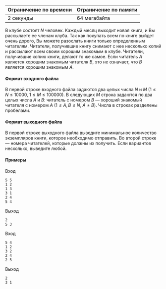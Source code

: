



| Ограничение по времени      | Ограничение по памяти         |
|:----------------------------|:------------------------------|
|2 секунды|64 мегабайта|

В клубе состоят $N$ человек. Каждый месяц выходит новая книга, и Вы рассылаете ее членам клуба. Так как покупать всем по книге выйдет очень дорого, Вы можете разослать книги только определенным читателям. Читатели, получившие книгу снимают с нее несколько копий и рассылают всем своим хорошим знакомым в клубе. Читатели, получившие копию книги, делают то же самое. Если читатель $A$ является хорошим знакомым читателя $B,$ это не означает, что $B$ является хорошим знакомым $A.$

#### Формат входного файла

В первой строке входного файла задаются два целых числа $N$ и $M$ $(1 \le N \le 10000,$ $1 \le M \le 100000).$ В следующих $M$ строка задаются по два целых числа $A$ и $B:$ читатель с номером $B$ — хороший знакомый читателя с номером $A$ $(1 \le A, B \le N,$ $A \ne B).$ Числа в строках разделены пробелами.


#### Формат выходного файла

В первой строке выходного файла выведите минимальное количество экземпляров книги, которое необходимо отправить. Во второй строке — номера читателей, которые должны их получить. Если вариантов несколько, выведите любой.

#### Примеры

Вход
```
5 5
1 2
1 3
3 1
2 4
5 4
```

Выход
```
2
5 3
```
Вход
```
5 4
1 2
3 2
2 4
2 5
```

Выход
```
2
3 1
```
